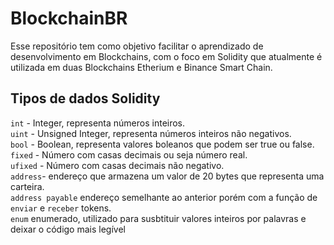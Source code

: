 # BlockchainBR
Esse repositório tem como objetivo facilitar o aprendizado de desenvolvimento em Blockchains, com o foco em Solidity que atualmente é utilizada em duas Blockchains Etherium e Binance Smart Chain.
## Tipos de dados Solidity
```int``` - Integer, representa números inteiros.  
```uint``` - Unsigned Integer, representa números inteiros não negativos.  
```bool``` - Boolean, representa valores boleanos que podem ser true ou false.  
```fixed``` - Número com casas decimais ou seja número real.  
```ufixed``` - Número com casas decimais não negativo.  
```address```- endereço que armazena um valor de 20 bytes que representa uma carteira.  
```address payable``` endereço semelhante ao anterior porém com a função de ```enviar``` e ```receber``` tokens.  
```enum``` enumerado, utilizado para susbtituir valores inteiros por palavras e deixar o código mais legível
